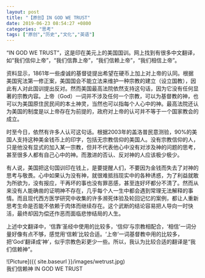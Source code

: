 ```yaml
---
layout: post
title: "【原创】IN GOD WE TRUST"
date: 2019-06-23 08:54:27 +0800
categories: "思考"
tags: ["原创","历史","文化","英语"]
---
```


“IN GOD WE TRUST”，这是印在美元上的美国国训。网上找到有很多中文翻译，如“我们信仰上帝”，“我们信靠上帝”，“我们信赖上帝”，“我们相信上帝”。

资料显示，1861年一些虔诚的基督徒提出希望在硬币上加上对上帝的认同。根据美国宪法第一修正案，美国国会不能立法来维护一种宗教的建立（设立国教），因此有人对此国训提出反对。然而美国最高法院依然支持这句话，因为它没有任何显著的宗教内容。上帝（God）一词并不涉及任何一个宗教，可以为基督教的神，也可以为美国原住民民间的本土神灵，当然也可以指每个人心中的神。最高法院还认为美国的制度是以上帝存在为前提的，政府对上帝的认可并不等于一个国家教会的成立。

时至今日，依然有许多人认可这句话。根据2003年的盖洛普民意测验，90%的美国人支持这种美金钱币上的印字，包括无宗教信仰的美国人。没有宗教信仰的人，只是他没有显式的加入某一宗教，但并不代表他心中没有对涉及神的问题的思考，甚至很多人都有自己心中的神。而激进的否认、反对神的人应该极少极少。

有人说，美国把这句国训印在钱上，是要提醒人们，不要因为金钱而失去了对神的思考与敬畏。心中如果认为没有神，就很难抵挡现实中的各种诱惑，为了利益就敢为所欲为，没有报应，干再坏的事也没有罪恶感，甚至连好坏都分不清了。然而从来没有人能确凿的证明神不存在，几乎每个人一生中都会遇到常理无法解释的事情。而且现代西方医学研究中收集的许多濒死体验及轮回记忆的案例，都让人重新思考生命是否能不依赖于肉体而继续存在。这个武断的结论容易把人导向一时快活，最终却因为偿还作恶而面临悲惨结局的人生。

上述中文翻译中，‘信靠’圣经中使用的比较多，‘信仰’与宗教相配合，‘相信’一词分量好像有点不够，感觉用‘信赖’比较合适。‘上帝’一词基督教中用的比较多，把‘God’翻译成‘神’，似乎宗教色彩更少一些。所以，我认为比较合适的翻译是“我们信赖神”。

![Picture]({{ site.baseurl }}/images/wetrust.jpg)<br>
我们信赖神 IN GOD WE TRUST
